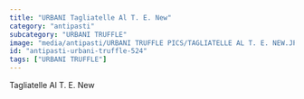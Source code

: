 ```yaml
---
title: "URBANI Tagliatelle Al T. E. New"
category: "antipasti"
subcategory: "URBANI TRUFFLE"
image: "media/antipasti/URBANI TRUFFLE PICS/TAGLIATELLE AL T. E. NEW.JPG"
id: "antipasti-urbani-truffle-524"
tags: ["URBANI TRUFFLE"]
---
```


Tagliatelle Al T. E. New
